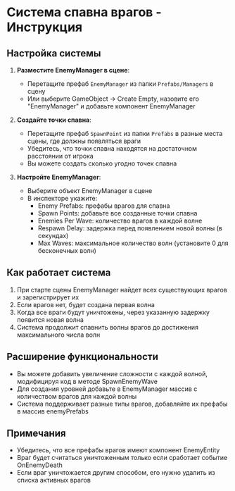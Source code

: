 # Система спавна врагов - Инструкция

## Настройка системы

1. **Разместите EnemyManager в сцене**:
   - Перетащите префаб `EnemyManager` из папки `Prefabs/Managers` в сцену
   - Или выберите GameObject -> Create Empty, назовите его "EnemyManager" и добавьте компонент EnemyManager

2. **Создайте точки спавна**:
   - Перетащите префаб `SpawnPoint` из папки `Prefabs` в разные места сцены, где должны появляться враги
   - Убедитесь, что точки спавна находятся на достаточном расстоянии от игрока
   - Вы можете создать сколько угодно точек спавна

3. **Настройте EnemyManager**:
   - Выберите объект EnemyManager в сцене
   - В инспекторе укажите:
     - Enemy Prefabs: префабы врагов для спавна
     - Spawn Points: добавьте все созданные точки спавна
     - Enemies Per Wave: количество врагов в каждой волне
     - Respawn Delay: задержка перед появлением новой волны (в секундах)
     - Max Waves: максимальное количество волн (установите 0 для бесконечных волн)

## Как работает система

1. При старте сцены EnemyManager найдет всех существующих врагов и зарегистрирует их
2. Если врагов нет, будет создана первая волна
3. Когда все враги будут уничтожены, через указанную задержку появится новая волна
4. Система продолжит спавнить волны врагов до достижения максимального числа волн

## Расширение функциональности

- Вы можете добавить увеличение сложности с каждой волной, модифицируя код в методе SpawnEnemyWave
- Для создания уровней добавьте в EnemyManager массив с количеством врагов для каждой волны
- Система поддерживает разные типы врагов, добавляйте их префабы в массив enemyPrefabs

## Примечания

- Убедитесь, что все префабы врагов имеют компонент EnemyEntity
- Враг будет считаться уничтоженным только если сработает событие OnEnemyDeath
- Если враг уничтожается другим способом, его нужно удалить из списка активных врагов
